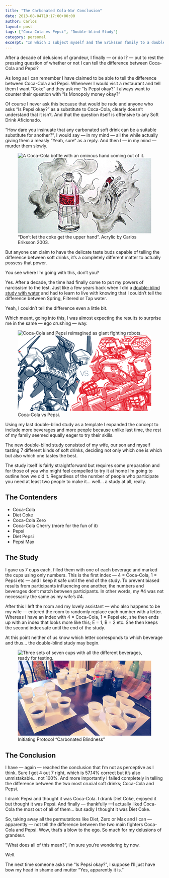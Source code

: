 ```yaml
---
title: "The Carbonated Cola-War Conclusion"
date: 2013-08-04T19:17:00+00:00
author: Carlos
layout: post
tags: ["Coca-Cola vs Pepsi", "Double-blind Study"]
category: personal
excerpt: "In which I subject myself and the Eriksson family to a double-blind study to determine whether we can tell Coca-Cola and Pepsi apart."
---
```

After a decade of delusions of grandeur, I finally — or do I? — put to rest the pressing question of whether or not I can tell the difference between Coca-Cola and Pepsi?
 
As long as I can remember I have claimed to be able to tell the difference between Coca-Cola and Pepsi. Whenever I would visit a restaurant and tell them I want “Coke” and they ask me “Is Pepsi okay?” I always want to counter their question with “Is Monopoly money okay?”

Of course I never ask this because that would be rude and anyone who asks “Is Pepsi okay?” as a substitute to Coca-Cola, clearly doesn’t understand that it isn’t. And that the question itself is offensive to any Soft Drink Aficionado.

“How dare you insinuate that any carbonated soft drink can be a suitable substitute for another?”, I would say — in my mind — all the while actually giving them a measly “Yeah, sure” as a reply. And then I — in my mind — murder them slowly.

<figure>
    <img class="js-lazy-load" data-original="/assets/posts/2013/08/dont-let-the-coke-get-the-upper-hand.jpg" alt="A Coca-Cola bottle with an ominous hand coming out of it.">
  <noscript>
    <img src="/assets/posts/2013/08/dont-let-the-coke-get-the-upper-hand.jpg" alt="A Coca-Cola bottle with an ominous hand coming out of it.">
  </noscript>
  <figcaption>“Don’t let the coke get the upper hand”. Acrylic by Carlos Eriksson 2003.</figcaption>
</figure>

But anyone can claim to have the delicate taste buds capable of telling the difference between soft drinks, it’s a completely different matter to actually possess that power.

You see where I’m going with this, don’t you?

Yes. After a decade, the time had finally come to put my powers of narcissism to the test. Just like a few years back when I did a [double-blind study with water](/blog/nine-days-later) and had to learn to live with knowing that I couldn’t tell the difference between Spring, Filtered or Tap water.

Yeah, I couldn’t tell the difference even a little bit.

Which meant, going into this, I was almost expecting the results to surprise me in the same — ego crushing — way.

<figure>
    <img class="js-lazy-load" data-original="/assets/posts/2013/08/title-image.png" alt="Coca-Cola and Pepsi reimagined as giant fighting robots.">
  <noscript>
    <img src="/assets/posts/2013/08/title-image.png" alt="Coca-Cola and Pepsi reimagined as giant fighting robots.">
  </noscript>
  <figcaption>Coca-Cola vs Pepsi.</figcaption>
</figure>

Using my last double-blind study as a template I expanded the concept to include more beverages and more people because unlike last time, the rest of my family seemed equally eager to try their skills.

The new double-blind study consisted of my wife, our son and myself tasting 7 different kinds of soft drinks, deciding not only which one is which but also which one tastes the best.

The study itself is fairly straightforward but requires some preparation and for those of you who might feel compelled to try it at home I’m going to outline how we did it. Regardless of the number of people who participate you need at least two people to make it… well… a study at all, really.

## The Contenders

- Coca-Cola
- Diet Coke
- Coca-Cola Zero
- Coca-Cola Cherry (more for the fun of it)
- Pepsi
- Diet Pepsi
- Pepsi Max

## The Study

I gave us 7 cups each, filled them with one of each beverage and marked the cups using only numbers. This is the first index — 4 = Coca-Cola, 1 = Pepsi etc — and I keep it safe until the end of the study. To prevent biased results from participants influencing one another, the numbers and beverages don’t match between participants. In other words, my #4 was not necessarily the same as my wife’s #4.

After this I left the room and my lovely assistant — who also happens to be my wife — entered the room to randomly replace each number with a letter. Whereas I have an index with 4 = Coca-Cola, 1 = Pepsi etc, she then ends up with an index that looks more like this; E = 1, B = 2 etc. She then keeps the second index safe until the end of the study.

At this point neither of us know which letter corresponds to which beverage and thus… the double-blind study may begin.

<figure>
    <img class="js-lazy-load" data-original="/assets/posts/2013/08/so-it-begins.jpg" alt="Three sets of seven cups with all the different beverages, ready for testing.">
  <noscript>
    <img src="/assets/posts/2013/08/so-it-begins.jpg" alt="Three sets of seven cups with all the different beverages, ready for testing.">
  </noscript>
  <figcaption>Initiating Protocol “Carbonated Blindness”</figcaption>
</figure>

## The Conclusion

I have — again — reached the conclusion that I’m not as perceptive as I think. Sure I got 4 out 7 right, which is 57.14% correct but it’s also unmistakable… not 100%. And more importantly I failed completely in telling the difference between the two most crucial soft drinks; Coca-Cola and Pepsi.

I drank Pepsi and thought it was Coca-Cola. I drank Diet Coke, enjoyed it but thought it was Pepsi. And finally — thankfully —I actually liked Coca-Cola the most out of all of them… but sadly I thought it was Diet Coke.

So, taking away all the permutations like Diet, Zero or Max and I can — apparently — not tell the difference between the two main fighters Coca-Cola and Pepsi. Wow, that’s a blow to the ego. So much for my delusions of grandeur.

“What does all of this mean?”, I’m sure you’re wondering by now.

Well.

The next time someone asks me “Is Pepsi okay?”, I suppose I’ll just have bow my head in shame and mutter “Yes, apparently it is.”